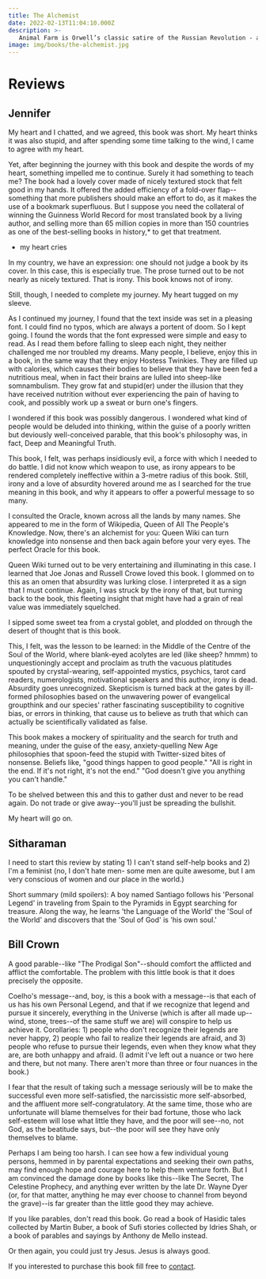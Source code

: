 ```yaml
---
title: The Alchemist
date: 2022-02-13T11:04:10.000Z
description: >-
   Animal Farm is Orwell’s classic satire of the Russian Revolution - an account of the bold struggle, initiated by the animals, that transforms Mr. Jones’s Manor Farm into Animal Farm.
image: img/books/the-alchemist.jpg
---
```

# Reviews
## Jennifer
My heart and I chatted, and we agreed, this book was short. My heart thinks it was also stupid, and after spending some time talking to the wind, I came to agree with my heart.

Yet, after beginning the journey with this book and despite the words of my heart, something impelled me to continue. Surely it had something to teach me? The book had a lovely cover made of nicely textured stock that felt good in my hands. It offered the added efficiency of a fold-over flap--something that more publishers should make an effort to do, as it makes the use of a bookmark superfluous. But I suppose you need the collateral of winning the Guinness World Record for most translated book by a living author, and selling more than 65 million copies in more than 150 countries as one of the best-selling books in history,* to get that treatment.

* my heart cries

In my country, we have an expression: one should not judge a book by its cover. In this case, this is especially true. The prose turned out to be not nearly as nicely textured. That is irony. This book knows not of irony.

Still, though, I needed to complete my journey. My heart tugged on my sleeve.

As I continued my journey, I found that the text inside was set in a pleasing font. I could find no typos, which are always a portent of doom. So I kept going. I found the words that the font expressed were simple and easy to read. As I read them before falling to sleep each night, they neither challenged me nor troubled my dreams. Many people, I believe, enjoy this in a book, in the same way that they enjoy Hostess Twinkies. They are filled up with calories, which causes their bodies to believe that they have been fed a nutritious meal, when in fact their brains are lulled into sheep-like somnambulism. They grow fat and stupid(er) under the illusion that they have received nutrition without ever experiencing the pain of having to cook, and possibly work up a sweat or burn one's fingers.

I wondered if this book was possibly dangerous. I wondered what kind of people would be deluded into thinking, within the guise of a poorly written but deviously well-conceived parable, that this book's philosophy was, in fact, Deep and Meaningful Truth.

This book, I felt, was perhaps insidiously evil, a force with which I needed to do battle. I did not know which weapon to use, as irony appears to be rendered completely ineffective within a 3-metre radius of this book. Still, irony and a love of absurdity hovered around me as I searched for the true meaning in this book, and why it appears to offer a powerful message to so many.

I consulted the Oracle, known across all the lands by many names. She appeared to me in the form of Wikipedia, Queen of All The People's Knowledge. Now, there's an alchemist for you: Queen Wiki can turn knowledge into nonsense and then back again before your very eyes. The perfect Oracle for this book.

Queen Wiki turned out to be very entertaining and illuminating in this case. I learned that Joe Jonas and Russell Crowe loved this book. I glommed on to this as an omen that absurdity was lurking close. I interpreted it as a sign that I must continue. Again, I was struck by the irony of that, but turning back to the book, this fleeting insight that might have had a grain of real value was immediately squelched.

I sipped some sweet tea from a crystal goblet, and plodded on through the desert of thought that is this book.

This, I felt, was the lesson to be learned: in the Middle of the Centre of the Soul of the World, where blank-eyed acolytes are led (like sheep? hmmm) to unquestioningly accept and proclaim as truth the vacuous platitudes spouted by crystal-wearing, self-appointed mystics, psychics, tarot card readers, numerologists, motivational speakers and this author, irony is dead. Absurdity goes unrecognized. Skepticism is turned back at the gates by ill-formed philosophies based on the unwavering power of evangelical groupthink and our species' rather fascinating susceptibility to cognitive bias, or errors in thinking, that cause us to believe as truth that which can actually be scientifically validated as false.

This book makes a mockery of spirituality and the search for truth and meaning, under the guise of the easy, anxiety-quelling New Age philosophies that spoon-feed the stupid with Twitter-sized bites of nonsense. Beliefs like, "good things happen to good people." "All is right in the end. If it's not right, it's not the end." "God doesn't give you anything you can't handle."

To be shelved between this and this to gather dust and never to be read again. Do not trade or give away--you'll just be spreading the bullshit.

My heart will go on.

## Sitharaman
I need to start this review by stating 1) I can't stand self-help books and 2) I'm a feminist (no, I don't hate men- some men are quite awesome, but I am very conscious of women and our place in the world.)

Short summary (mild spoilers): A boy named Santiago follows his 'Personal Legend' in traveling from Spain to the Pyramids in Egypt searching for treasure. Along the way, he learns 'the Language of the World' the 'Soul of the World' and discovers that the 'Soul of God' is 'his own soul.'

## Bill Crown
A good parable--like "The Prodigal Son"--should comfort the afflicted and afflict the comfortable. The problem with this little book is that it does precisely the opposite.

Coelho's message--and, boy, is this a book with a message--is that each of us has his own Personal Legend, and that if we recognize that legend and pursue it sincerely, everything in the Universe (which is after all made up--wind, stone, trees--of the same stuff we are) will conspire to help us achieve it. Corollaries: 1) people who don't recognize their legends are never happy, 2) people who fail to realize their legends are afraid, and 3) people who refuse to pursue their legends, even when they know what they are, are both unhappy and afraid. (I admit I've left out a nuance or two here and there, but not many. There aren't more than three or four nuances in the book.)

I fear that the result of taking such a message seriously will be to make the successful even more self-satisfied, the narcissistic more self-absorbed, and the affluent more self-congratulatory. At the same time, those who are unfortunate will blame themselves for their bad fortune, those who lack self-esteem will lose what little they have, and the poor will see--no, not God, as the beatitude says, but--the poor will see they have only themselves to blame.

Perhaps I am being too harsh. I can see how a few individual young persons, hemmed in by parental expectations and seeking their own paths, may find enough hope and courage here to help them venture forth. But I am convinced the damage done by books like this--like The Secret, The Celestine Prophecy, and anything ever written by the late Dr. Wayne Dyer (or, for that matter, anything he may ever choose to channel from beyond the grave)--is far greater than the little good they may achieve.

If you like parables, don't read this book. Go read a book of Hasidic tales collected by Martin Buber, a book of Sufi stories collected by Idries Shah, or a book of parables and sayings by Anthony de Mello instead.

Or then again, you could just try Jesus. Jesus is always good.

If you interested to purchase this book fill free to [contact](/contact).